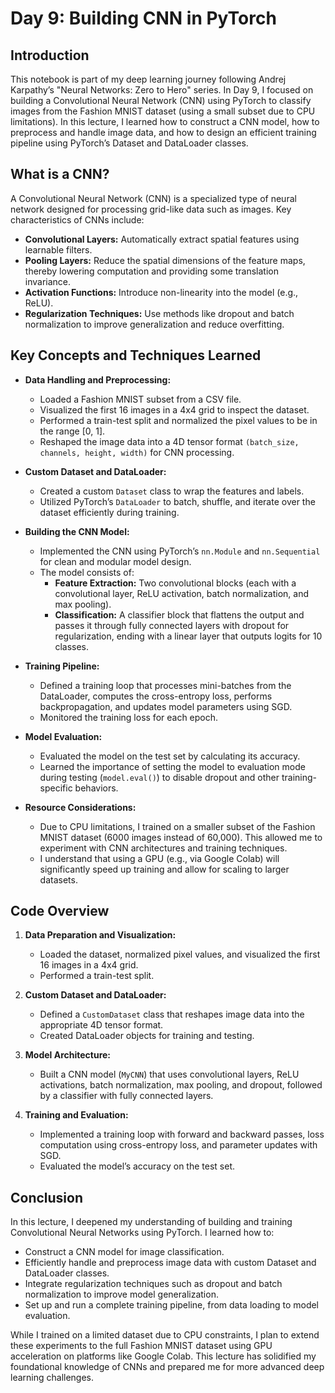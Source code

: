 # Day 9: Building CNN in PyTorch

## Introduction
This notebook is part of my deep learning journey following Andrej Karpathy’s "Neural Networks: Zero to Hero" series. In Day 9, I focused on building a Convolutional Neural Network (CNN) using PyTorch to classify images from the Fashion MNIST dataset (using a small subset due to CPU limitations). In this lecture, I learned how to construct a CNN model, how to preprocess and handle image data, and how to design an efficient training pipeline using PyTorch’s Dataset and DataLoader classes.

## What is a CNN?
A Convolutional Neural Network (CNN) is a specialized type of neural network designed for processing grid-like data such as images. Key characteristics of CNNs include:
- **Convolutional Layers:** Automatically extract spatial features using learnable filters.
- **Pooling Layers:** Reduce the spatial dimensions of the feature maps, thereby lowering computation and providing some translation invariance.
- **Activation Functions:** Introduce non-linearity into the model (e.g., ReLU).
- **Regularization Techniques:** Use methods like dropout and batch normalization to improve generalization and reduce overfitting.

## Key Concepts and Techniques Learned
- **Data Handling and Preprocessing:**  
  - Loaded a Fashion MNIST subset from a CSV file.
  - Visualized the first 16 images in a 4x4 grid to inspect the dataset.
  - Performed a train-test split and normalized the pixel values to be in the range [0, 1].
  - Reshaped the image data into a 4D tensor format `(batch_size, channels, height, width)` for CNN processing.

- **Custom Dataset and DataLoader:**  
  - Created a custom `Dataset` class to wrap the features and labels.
  - Utilized PyTorch’s `DataLoader` to batch, shuffle, and iterate over the dataset efficiently during training.

- **Building the CNN Model:**  
  - Implemented the CNN using PyTorch’s `nn.Module` and `nn.Sequential` for clean and modular model design.
  - The model consists of:
    - **Feature Extraction:** Two convolutional blocks (each with a convolutional layer, ReLU activation, batch normalization, and max pooling).
    - **Classification:** A classifier block that flattens the output and passes it through fully connected layers with dropout for regularization, ending with a linear layer that outputs logits for 10 classes.
  
- **Training Pipeline:**  
  - Defined a training loop that processes mini-batches from the DataLoader, computes the cross-entropy loss, performs backpropagation, and updates model parameters using SGD.
  - Monitored the training loss for each epoch.

- **Model Evaluation:**  
  - Evaluated the model on the test set by calculating its accuracy.
  - Learned the importance of setting the model to evaluation mode during testing (`model.eval()`) to disable dropout and other training-specific behaviors.

- **Resource Considerations:**  
  - Due to CPU limitations, I trained on a smaller subset of the Fashion MNIST dataset (6000 images instead of 60,000). This allowed me to experiment with CNN architectures and training techniques.
  - I understand that using a GPU (e.g., via Google Colab) will significantly speed up training and allow for scaling to larger datasets.

## Code Overview
1. **Data Preparation and Visualization:**  
   - Loaded the dataset, normalized pixel values, and visualized the first 16 images in a 4x4 grid.
   - Performed a train-test split.

2. **Custom Dataset and DataLoader:**  
   - Defined a `CustomDataset` class that reshapes image data into the appropriate 4D tensor format.
   - Created DataLoader objects for training and testing.

3. **Model Architecture:**  
   - Built a CNN model (`MyCNN`) that uses convolutional layers, ReLU activations, batch normalization, max pooling, and dropout, followed by a classifier with fully connected layers.
  
4. **Training and Evaluation:**  
   - Implemented a training loop with forward and backward passes, loss computation using cross-entropy loss, and parameter updates with SGD.
   - Evaluated the model’s accuracy on the test set.

## Conclusion
In this lecture, I deepened my understanding of building and training Convolutional Neural Networks using PyTorch. I learned how to:
- Construct a CNN model for image classification.
- Efficiently handle and preprocess image data with custom Dataset and DataLoader classes.
- Integrate regularization techniques such as dropout and batch normalization to improve model generalization.
- Set up and run a complete training pipeline, from data loading to model evaluation.

While I trained on a limited dataset due to CPU constraints, I plan to extend these experiments to the full Fashion MNIST dataset using GPU acceleration on platforms like Google Colab. This lecture has solidified my foundational knowledge of CNNs and prepared me for more advanced deep learning challenges.
